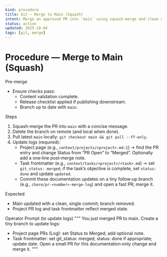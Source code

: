 ```yaml
---
kind: procedure
title: Git — Merge to Main (Squash)
intent: Merge an approved PR into `main` using squash-merge and clean messages
status: active
updated: 2025-10-04
tags: [git, merge]
---
```


# Procedure — Merge to Main (Squash)

Pre-merge
- Ensure checks pass:
  - Content validation complete.
  - Release checklist applied if publishing downstream.
  - Branch up to date with `main`.

Steps
1) Squash-merge the PR into `main` with a concise message.
2) Delete the branch on remote (and local when done).
3) Pull latest `main` locally: `git checkout main && git pull --ff-only`.
4) Update logs (required):
   - Project page (e.g., `context/projects/<project>.md:1`) → find the PR entry and change Status from “PR Open” to “Merged”. Optionally add a one‑line post‑merge note.
   - Task frontmatter (e.g., `context/tasks/<project>/<task>.md`) → set `git_status: merged`; if the task’s objective is complete, set `status: done` and update `updated`.
   - Commit these documentation updates on a tiny follow‑up branch (e.g., `chore/pr-<number>-merge-log`) and open a fast PR; merge it.

Expected
- Main updated with a clean, single commit; branch removed.
 - Project PR log and task frontmatter reflect merged state.

Operator Prompt (to update logs)
"""
You just merged PR <number> to main.
Create a tiny branch to update logs:
- Project page PRs (Log): set Status to Merged; add optional note.
- Task frontmatter: set git_status: merged; status: done if appropriate; update date.
Open a small PR for this documentation‑only change and merge it.
"""
